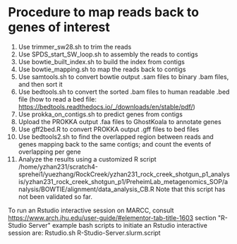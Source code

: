 # Procedure to map reads back to genes of interest
1.	Use trimmer_sw28.sh to trim the reads
2.	Use SPDS_start_SW_loop.sh to assembly the reads to contigs
3.	Use bowtie_built_index.sh to build the index from contigs
4.	Use bowtie_mapping.sh to map the reads back to contigs
5.	Use samtools.sh to convert bowtie output .sam files to binary .bam files, and then sort it
6.	Use bedtools.sh to convert the sorted .bam files to human readable .bed file
(how to read a bed file: https://bedtools.readthedocs.io/_/downloads/en/stable/pdf/) 
7.	Use prokka_on_contigs.sh to predict genes from contigs
8.	Upload the PROKKA output .faa files to GhostKoala to annotate genes
9.	Use gff2bed.R to convert PROKKA output .gff files to bed files
10.	Use bedtools2.sh to find the overlapped region between reads and genes mapping back to the same contigs; and count the events of overlapping per gene
11. Analyze the results using a customized R script /home/yzhan231/scratch4-sprehei1/yuezhang/RockCreek/yzhan231_rock_creek_shotgun_p1_analysis/yzhan231_rock_creek_shotgun_p1/PreheimLab_metagenomics_SOP/analysis/BOWTIE/alignment/data_analysis_CB.R
Note that this script has not been validated so far.

To run an Rstudio interactive session on MARCC, consult https://www.arch.jhu.edu/user-guide/#elementor-tab-title-1603 section "R-Studio Server"
example bash scripts to initiate an Rstudio interactive session are:
Rstudio.sh
R-Studio-Server.slurm.script

